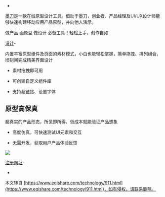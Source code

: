-

[墨刀](https://modao.cc/embed/auth_box?type=signup&code=b57264612c3e67&next=%2Fbonus%23verifier)是一款在线原型设计工具。借助于墨刀，创业者、产品经理及UI/UX设计师能够快速构建移动应用产品原型，并向他人演示。

做产品 画原型 做设计 必备工具！轻松上手，创作自如

[设计](https://modao.cc/embed/auth_box?type=signup&code=b57264612c3e67&next=%2Fbonus%23verifier)-

内置丰富原型组件及页面的素材模式，小白也能轻松掌握，简单拖拽、排列组合，顷刻间完成精美界面设计

*   素材拖拽即可用
    
*   可创建自定义组件库
    
*   支持超链接、设置字体
    

原型高保真
-----

超真实的产品形态，所见即所得，低成本就能验证产品想象

*   高度仿真，可快速测试UI元素和交互
    
*   无需开发，获取用户产品体验反馈
    

![](https://images.modao.cc/images/images-2021/website-construction/prototype/img-2.png)

[注册网址](https://modao.cc/embed/auth_box?type=signup&code=b57264612c3e67&next=%2Fbonus%23verifier)-

-

本文转自 [https://www.eqishare.com/technology/911.html](https://www.eqishare.com/technology/911.html)，如有侵权，请联系删除。